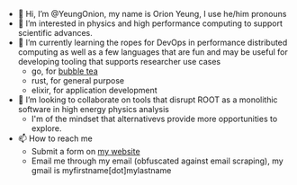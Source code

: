 - 👋 Hi, I’m @YeungOnion, my name is Orion Yeung, I use he/him pronouns
- 👀 I’m interested in physics and high performance computing to support scientific advances. 
- 🌱 I’m currently learning the ropes for DevOps in performance distributed computing as well as a few languages that are fun and may be useful for developing tooling that supports researcher use cases
  - go, for [bubble tea](https://github.com/charmbracelet/bubbletea)
  - rust, for general purpose
  - elixir, for application development
- 💞️ I’m looking to collaborate on tools that disrupt ROOT as a monolithic software in high energy physics analysis
  - I'm of the mindset that alternativevs provide more opportunities to explore.
- 📫 How to reach me
  - Submit a form on [my website](https://yeungonion.netlify.app/contact/)
  - Email me through my email (obfuscated against email scraping), my gmail is myfirstname\[dot]mylastname 

<!---
YeungOnion/YeungOnion is a ✨ special ✨ repository because its `README.md` (this file) appears on your GitHub profile.
You can click the Preview link to take a look at your changes.
--->
